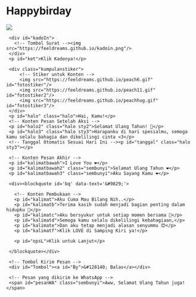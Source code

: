 # Happybirday
<!DOCTYPE html>
<html>
<meta charset='UTF-8'/><meta content='width=device-width, initial-scale=1, user-scalable=1, minimum-scale=1, maximum-scale=5' name='viewport'/><meta content='IE=edge' http-equiv='X-UA-Compatible'/><link href="https://feeldreams.github.io/withyou/style.css" rel="stylesheet" type="text/css" />
  
  <link rel="preconnect" href="https://fonts.googleapis.com">
  <link rel="preconnect" href="https://fonts.gstatic.com" crossorigin>
  <link href="https://fonts.googleapis.com/css2?family=Shippori+Antique:wght@400;700&display=swap" rel="stylesheet">
  <link href="https://fonts.googleapis.com/css2?family=Dancing+Script&display=swap" rel="stylesheet">

  <script src="https://cdn.jsdelivr.net/npm/sweetalert2@11.0.19/dist/sweetalert2.all.min.js"></script>
  <script src="https://unpkg.com/typeit@8.7.0/dist/index.umd.js"></script>
  <script src="https://kit.fontawesome.com/4f3ce16e3e.js" crossorigin="anonymous"></script>
  
<head>
<title>Happy Birthday</title>
<link rel="icon" type="image/x-icon" href="https://malasid.github.io/favicon.png">
<!-- 
  Made with love by Rayys!
  
     Blog: https://PalingIT.com
     Instagram: @rayyarrr
     TikTok: @rayy4r
     Email: rayyar0703@gmail.com
     
  Thanks to all <3
-->
</head>
<body>
	
   <!-- Ganti Audio di sini -->
   <audio src="about-you.mp3" id="linkmp3" class="sembunyi"></audio>
   
   <div id="bodyblur">
     <!-- Wallpaper --><img src="https://feeldreams.github.io/wp2.jpeg" id="wallpaper"/><div id="beneranblur"></div>
   </div>
   
   <div id='Content'>

     <div id="kadoIn">
       <!-- Tombol Surat --><img src="https://feeldreams.github.io/kadoin.png"/>
     </div>
     <p id="ket">Klik Kadonya!</p>

     <div class="kumpulanstiker">
         <!-- Stiker untuk Konten -->
         <img src="https://feeldreams.github.io/peach6.gif" id="fotostiker"/>
         <img src="https://feeldreams.github.io/peach11.gif" id="fotostiker2"/>
         <img src="https://feeldreams.github.io/peachhug.gif" id="fotostiker3"/>
     </div>
     <p id="halo" class="halo">Hai, Kamu!</p>
     <!-- Konten Pesan Setelah Aksi -->
     <p id="halo2" class="halo sty2">Selamat Ulang Tahun! 🎉</p>
     <p id="halo3" class="halo sty3">Harapanku di hari spesialmu, semoga kamu selalu bahagia dan dikelilingi cinta <3</p>
     <!-- Tanggal Otomatis Sesuai Hari Ini --><p id="tanggal" class="halo sty3"></p>
     
     <!-- Konten Pesan Akhir -->
     <p id="kalimatbawah">I Love You ❤️</p> 
     <p id="kalimatbawah2" class="sembunyi">Selamat Ulang Tahun ❤️</p> 
     <p id="kalimatbawah3" class="sembunyi">Aku Sayang Kamu ❤️</p>
       
     <div><blockquote id='bq' data-text='&#9829;'>

       <!-- Konten Pembukaan -->
       <p id="kalimat">Aku Cuma Mau Bilang Nih..</p>
       <p id="kalimatb">Terima kasih sudah menjadi bagian penting dalam hidupku 🤭</p>
       <p id="kalimatc">Aku bersyukur untuk setiap momen bersama 🥺</p>
       <p id="kalimatd">Semoga kamu selalu dikelilingi kebahagiaan,</p>
       <p id="kalimate">Dan aku tetap menjadi alasan senyummu 😍</p>
       <p id="kalimatf">Klik LOVE di Samping Kiri ya!</p>
       
       <p id="opsL">Klik untuk Lanjut</p>
       
     </blockquote></div>

     <!-- Tombol Kirim Pesan -->
     <div id="Tombol"><a id="By">&#128140; Balas</a></div>

     <!-- Pesan yang dikirim ke WhatsApp -->
     <span id="pesanWA" class="sembunyi">Aww, Selamat Ulang Tahun juga!</span>
     
   </div>

<!-- Jangan Edit Bagian Ini --><script>
  const body = document.querySelector("body"); const style = document.createElement('style'); var today = new Date();var dd = String(today.getDate()).padStart(2, '0');var mm = String(today.getMonth() + 1).padStart(2, '0');var yyyy = today.getFullYear();const monthNames = ["Januari", "Februari", "Maret", "April", "Mei", "Juni", "Juli", "Agustus", "September", "Oktober", "November", "Desember"];today = dd + ' ' + monthNames[today.getMonth()] + ' ' + yyyy; inikuis=0;ftganti=0;flag=1;flagg=1;fungsi=0;ftfungsi=0;fungsiAwal=0;fungsitimer=0;vketikhalo=halo.innerHTML;halo.innerHTML = "";vketikhalo2=halo2.innerHTML;halo2.innerHTML = "";pesanwhatsapp = pesanWA.innerHTML;deffotostiker=fotostiker.src;Content.style = "opacity:1;margin-top:16vh;";
  audio = new Audio('' + linkmp3.src);tanggal.innerHTML="- " + today + " -"; function createHeart() {const heart = document.createElement("div"); heart.className = "fas fa-heart"; heart.style.left = (Math.random() * 90)+"vw"; heart.style.animationDuration = (Math.random()*3)+2+"s"; body.appendChild(heart);} setInterval(function name(params) {var heartArr = document.querySelectorAll(".fa-heart"); if (heartArr.length > 100) {heartArr[0].remove()}},100);
</script>
<script src="https://malasid.github.io/html/anniv.js"></script>
<!-- Sampai Sini -->
</body>
</html>

